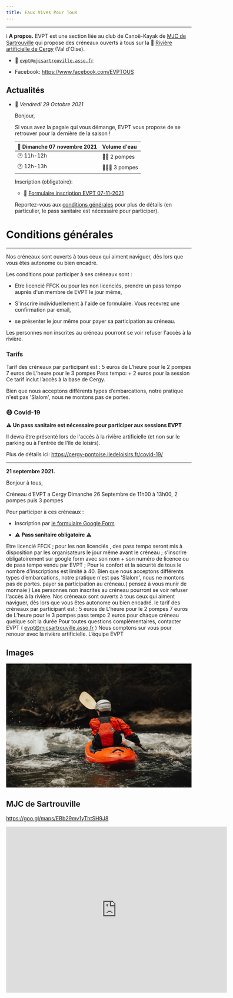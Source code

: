```yaml
---
title: Eaux Vives Pour Tous 
---
```



--------------------------------------------------------------------------------

ℹ️ **A propos.** EVPT est une section liée au club de Canoë-Kayak de 
[MJC de Sartrouville](#mjc-sartrouville) qui propose des créneaux ouverts à tous 
sur la 📍 [Rivière artificielle de Cergy](https://goo.gl/maps/v9w4PAZAUJnWWkSY8) 
(Val d'Oise).

  - 📧 [`evpt@mjcsartrouville.asso.fr`](mailto:evpt@mjcsartrouville.asso.fr)

  - Facebook: <https://www.facebook.com/EVPTOUS>

Actualités
--------------------------------------------------------------------------------

  - 📅 *Vendredi 29 Octobre 2021*

    Bonjour,

    Si vous avez la pagaie qui vous démange, EVPT vous propose de se retrouver 
    pour la dernière de la saison ! 
    

    | 📅 Dimanche 07 novembre 2021 | Volume d'eau                              |
    | ---------------------------- | ----------------------------------------- |
    | 🕐 11h-12h                   | 🌊🌊 2 pompes                             |
    | 🕐 12h-13h                   | 🌊🌊🌊 3 pompes                           |

    Inscription (obligatoire):

      - 📝 [Formulaire inscription EVPT 07-11-2021](https://docs.google.com/forms/d/e/1FAIpQLScwOe-cKrpR2wKV_Ga_XzVvaTRI-TSNRrZYFiQvJ2fFs3-6vg/viewform)

    Reportez-vous aux [conditions générales](#conditions-générales) pour plus de détails 
    (en particulier, le pass sanitaire est nécessaire pour participer).
    


# Conditions générales
--------------------------------------------------------------------------------

Nos créneaux sont ouverts à tous ceux qui aiment naviguer, dès lors que vous êtes 
autonome ou bien encadré.

Les conditions pour participer à ses créneaux sont : 

  - Etre licencié FFCK ou pour les non licenciés, prendre un pass tempo auprès 
    d'un membre de EVPT le jour même,

   - S'inscrire individuellement à l'aide ce formulaire. 
     Vous recevrez une confirmation par email,

   - se présenter le jour même pour payer sa participation au créneau.

Les personnes non inscrites au créneau pourront se voir refuser l'accès à la  rivière. 

### Tarifs

Tarif des créneaux par participant  est  :
5 euros  de L’heure pour le 2 pompes 
7 euros de L’heure  pour le 3 pompes
Pass tempo: + 2 euros pour la session
Ce tarif inclut l’accès à la base de Cergy. 

Bien que nous acceptons différents types d’embarcations, notre pratique n'est pas 'Slalom', nous ne montons pas de portes.

### 😷 Covid-19

⚠️ **Un pass sanitaire est nécessaire pour participer aux sessions EVPT**

Il devra être présenté lors de l'accès à la rivière artificielle
(et non sur le parking ou à l'entrée de l'île de loisirs).

Plus de détails ici: <https://cergy-pontoise.iledeloisirs.fr/covid-19/>


--------------------------------------------------------------------------------

**21 septembre 2021.**

Bonjour à tous,

Créneau d’EVPT a Cergy Dimanche 26 Septembre de 11h00 à 13h00, 
2 pompes puis 3 pompes

Pour participer à ces créneaux : 

  - Inscription par [le formulaire Google Form](https://docs.google.com/forms/d/e/1FAIpQLScwOe-cKrpR2wKV_Ga_XzVvaTRI-TSNRrZYFiQvJ2fFs3-6vg/viewform)

  - ⚠️ **Pass sanitaire obligatoire** ⚠️ 

Etre licencié FFCK ;
pour les non licenciés , des pass tempo seront mis à disposition par les organisateurs le jour même avant le créneau ;
s'inscrire obligatoirement sur google form  avec son nom + son numéro de licence ou de pass tempo vendu par EVPT ;
Pour le confort et la sécurité de tous le nombre d'inscriptions est limité à 40.
Bien que nous acceptons différents types d’embarcations, notre pratique n'est pas 'Slalom', nous ne montons pas de portes.
payer sa participation au créneau.( pensez à vous munir de monnaie )
Les personnes non inscrites au créneau pourront se voir refuser l'accès à la  rivière. 
Nos créneaux sont ouverts à tous ceux qui aiment naviguer, dès lors que vous êtes autonome ou bien encadré.
le tarif des créneaux par participant  est  :
5 euros de L’heure pour le 2 pompes 
7 euros de L’heure pour le 3 pompes
pass tempo 2 euros pour chaque créneau quelque soit la durée
Pour toutes questions complémentaires, contacter EVPT  ( evpt@mjcsartrouville.asso.fr )
Nous comptons sur vous pour renouer avec la rivière artificielle.
L’équipe EVPT

Images
--------------------------------------------------------------------------------

![Roya Ann Miller](images/roya-ann-miller-unsplash.jpg)


MJC de Sartrouville
--------------------------------------------------------------------------------

<https://goo.gl/maps/EBb29mv1yThtSH9J8>

<iframe src="https://www.google.com/maps/embed?pb=!1m18!1m12!1m3!1d10481.783052006158!2d2.170908738624636!3d48.94499741182463!2m3!1f0!2f0!3f0!3m2!1i1024!2i768!4f13.1!3m3!1m2!1s0x47e6617cb20ee8c7%3A0x8f2b2d03ac963605!2sM.j.c%20Home%20Des%20Jeunes%20Et%20De%20La%20Culture!5e0!3m2!1sen!2sfr!4v1637495530933!5m2!1sen!2sfr" width="600" height="450" style="border:0;" allowfullscreen="" loading="lazy"></iframe>